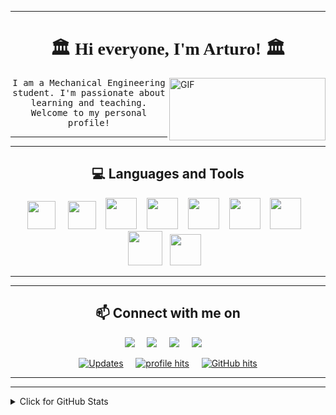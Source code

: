 
---



<h1 align="center" style="font-family: 'Times', sans-serif;">🏛️  Hi everyone, I'm Arturo! 🏛️ </h1>  

<img align="right" height="100px" width="250px" alt="GIF" src="https://media.giphy.com/media/Nx0rz3jtxtEre/giphy.gif" />


<p align="center"> <samp> I am a Mechanical Engineering student. I'm passionate about learning and teaching. Welcome to my personal profile! 
  
  

<hr>
<hr>

<h2 align="center"> 💻 Languages and Tools</h2>
<p align="center">
  <img height=45px src="https://raw.githubusercontent.com/Thomas-George-T/Thomas-George-T/master/assets/python.svg"> &nbsp;&nbsp;&nbsp;
  <img height=45px src="https://img.shields.io/badge/c%20-%2300D9FF.svg?&style=c&logoColor=white" />&nbsp;&nbsp;&nbsp;
  <img height=50px src="https://external-content.duckduckgo.com/iu/?u=http%3A%2F%2Fupload.wikimedia.org%2Fwikipedia%2Fcommons%2Fthumb%2F9%2F95%2FTeXShop_icon.png%2F600px-TeXShop_icon.png&f=1&nofb=1">&nbsp;&nbsp;&nbsp;
  <img height=50px src="https://raw.githubusercontent.com/Thomas-George-T/Thomas-George-T/master/assets/linux-tux.svg">&nbsp;&nbsp;&nbsp;
  <img height=50px src="https://img.icons8.com/nolan/2x/matlab.png">&nbsp;&nbsp;&nbsp;
  <img height=50px src="https://user-images.githubusercontent.com/2529329/47639358-7062af80-db37-11e8-8679-42b233b424fa.jpg">&nbsp;&nbsp;&nbsp;
  <img height=50px src="https://external-content.duckduckgo.com/iu/?u=https%3A%2F%2Fkrvajalm.gallerycdn.vsassets.io%2Fextensions%2Fkrvajalm%2Flinter-gfortran%2F2.0.1%2F1540148929216%2FMicrosoft.VisualStudio.Services.Icons.Default&f=1&nofb=1">&nbsp;&nbsp;&nbsp;
  <img height=55px src="https://img.icons8.com/color/2x/solidworks.png" />&nbsp;&nbsp;
  <img height=50px src="https://img.shields.io/badge/ansys-black.svg?&style=for-the-badge&logo=ansys&logoColor=yellow" />&nbsp;&nbsp;&nbsp;
</p>


<hr>
<hr>

<h2  align="center">📫 Connect with me on</h2>
<p align="center">
  <a target="_blank"href="https://www.linkedin.com/in/arturofburgos/"><img src="https://img.shields.io/badge/linkedin-%230077B5.svg?&style=for-the-badge&logo=linkedin&logoColor=white" /></a>&nbsp;&nbsp;&nbsp;&nbsp;
  <a href="mailto:burgos.arturo.ufu@gmail.com?subject=Hi%20Arturo,%20From%20Github"><img src="https://img.shields.io/badge/gmail-%23D14836.svg?&style=for-the-badge&logo=gmail&logoColor=white" /></a>&nbsp;&nbsp;&nbsp;&nbsp;
  <a href="https://open.spotify.com/user/22izpiow2crgirhnndadakhta?si=7yn-hw1kRLm4MySifa-UPw"><img src="https://img.shields.io/badge/Spotify%20-%234553D.svg?style=for-the-badge&logo=spotify&logoColor=white"/></a>&nbsp;&nbsp;&nbsp;&nbsp;
  <a target="_blank"href="https://discord.gg/ZRuBWz"><img src="https://img.shields.io/badge/discord-blueviolet?&style=for-the-badge&logo=discord&logoColor=white" /></a>&nbsp;&nbsp;&nbsp;&nbsp;
</p>

<p align="center">
    <a href="https://github.com/arturofburgos?tab=followers" target="_blank"><img alt="Updates" src="https://img.shields.io/badge/--000000?style=flat-square&logo=RSS&logoColor=white"></a>&nbsp;&nbsp;&nbsp;&nbsp;
    <a href="https://github.com/arturofburgos" target="_blank"><img alt="profile hits" src="https://img.shields.io/jsdelivr/gh/hw/arturofburgos/arturofburgos?label=hits&style=flat-square"></a>&nbsp;&nbsp;&nbsp;&nbsp;
    <a href="https://github.com/arturofburgos/" target="_blank"><img alt="GitHub hits" src="https://img.shields.io/github/last-commit/arturofburgos/arturofburgos?label=profile%20updated&style=flat-square"></a>
</p>

<hr>
<hr>

<details>
<summary>Click for GitHub Stats</summary>
<p align="center">
    <img alt = "GitHub Stats" src="https://github-readme-stats.vercel.app/api?username=arturofburgos&show_icons=true&hide=issues&icon_color=000000&hide_border=true&title_color=5391FE&text_color=555">
    <br>
    <img alt = "Top Language" src="https://github-readme-stats.vercel.app/api/top-langs/?username=arturofburgos&hide=html,&hide_border=true&title_color=5391FE&text_color=555"
</p>
</details>

